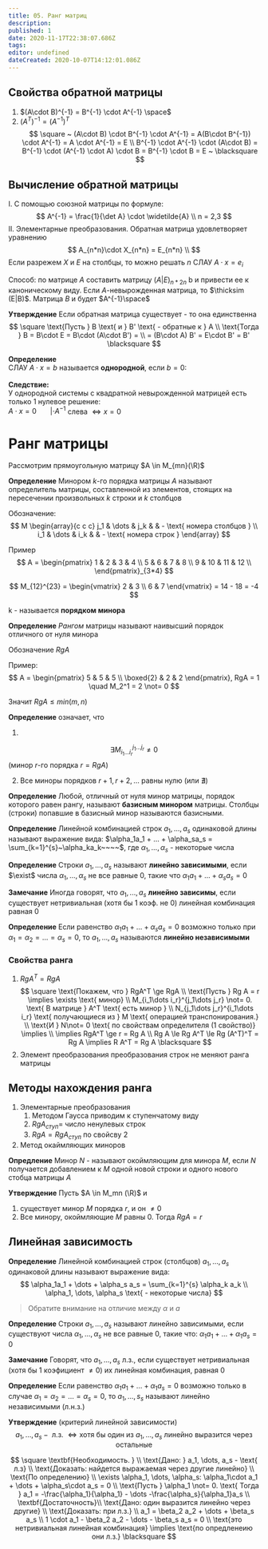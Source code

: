 ```yaml
---
title: 05. Ранг матриц
description: 
published: 1
date: 2020-11-17T22:38:07.686Z
tags: 
editor: undefined
dateCreated: 2020-10-07T14:12:01.086Z
---
```


## Свойства обратной матрицы
1. $(A\cdot B)^{-1} = B^{-1} \cdot A^{-1} \space$
2. $(A^T)^{-1} = (A^{-1})^T$
$$
\square ~ (A\cdot B) \cdot B^{-1} \cdot A^{-1} = A(B\cdot B^{-1}) \cdot A^{-1} = A \cdot A^{-1} = E \\
B^{-1} \cdot A^{-1} \cdot (A\cdot B) = B^{-1} \cdot (A^{-1} \cdot A) \cdot B = B^{-1} \cdot B = E ~ \blacksquare
$$

## Вычисление обратной матрицы
I. С помощью союзной матрицы по формуле: 
$$
A^{-1} = \frac{1}{\det A} \cdot \widetilde{A} \\
n = 2,3
$$
II. Элементарные преобразования. Обратная матрица удовлетворяет уравнению
$$
A_{n*n}\cdot X_{n*n} = E_{n*n} \\
$$
Если разрежем $X$ и $E$ на столбцы, то можно решать $n$ СЛАУ $A\cdot x = e_i$ 

Способ: по матрице $A$ составить матрицу $(A|E)_{n*2n}$ b и привести ее к каноническому виду. Если $A$-невырожденная матрица, то $\thicksim (E|B)$. Матрица $B$ и будет $A^{-1}\space$

**Утверждение** Если обратная матрица существует - то она единственна
$$
\square \text{Пусть } B \text{ и } B' \text{ - обратные к } A \\
\text{Тогда } B = B\cdot E = B\cdot (A\cdot B') = \\
= (B\cdot A) B' = E\cdot B' = B' \blacksquare
$$

**Определение**\
СЛАУ $A \cdot x = b$ называется **однородной**, если $b = 0$:\
\
**Следствие:**\
У однородной системы с квадратной невырожденной матрицей есть только 1 нулевое решение:\
$A \cdot x = 0 ~~~~~~~ | \cdot A^{-1}$ слева $\Longleftrightarrow x = 0$


# Ранг матрицы
Рассмотрим прямоугольную матрицу $A \in M_{mn}(\R)$

**Определение** Минором $k$-го порядка матрицы $A$ называют определитель матрицы, составленной из элементов, стоящих на пересечении произвольных $k$ строки и $k$ столбцов

Обозначение:
$$
M \begin{array}{c c c}
j_1 & \dots & j_k & & - \text{ номера столбцов } \\ 
i_1 & \dots & i_k & & - \text{ номера строк }	
\end{array}
$$

Пример
$$
A = \begin{pmatrix}
1 & 2 & 3 & 4 \\
5 & 6 & 7 & 8 \\
9 & 10 & 11 & 12 \\
\end{pmatrix}_{3*4} 
$$

$$
M_{12}^{23} = \begin{vmatrix}
2 & 3 \\
6 & 7
\end{vmatrix} = 14 - 18 = -4
$$

k - называется **порядком минора**

**Определение** 
*Рангом* матрицы называют наивысший порядок отличного от нуля минора

Обозначение $RgA$

Пример:
$$
A = \begin{pmatrix}
5 & 5 & 5 \\
\boxed{2} & 2 & 2
\end{pmatrix}, RgA = 1 \quad M_2^1 = 2 \not= 0
$$

Значит 
$Rg A \le min(m, n)$

**Определение** означает, что

1. 
$$
\exists M_{i_1\dots i_r}^{j_1\dots j_r} \not= 0
$$
(минор $r$-го порядка $r=RgA$)

2. Все миноры порядков $r+1, r+2, \dots$ равны нулю (или $\nexists$)

**Определение**
Любой, отличный от нуля минор матрицы, порядок которого равен рангу, называют **базисным минором** матрицы.
Столбцы (строки) попавшие в базисный минор называются базисными.

**Определение**
Линейной комбинацией строк $a_1,...,a_s$ одинаковой длины называют выражение вида:
$\alpha_1a_1 + ... + \alpha_sa_s = \sum_{k=1}^{s}~\alpha_ka_k~~~~$, где $\alpha_1,...,\alpha_s$ - некоторые числа

**Определение**
Строки $a_1,...,a_s$ называют **линейно зависимыми**, если $\exist$ числа $\alpha_1,...,\alpha_s$ не все равные 0, такие что $\alpha_1a_1 + ... + \alpha_sa_s = 0$

**Замечание**
Иногда говорят, что $a_1,...,a_s$ **линейно зависимы**, если существует нетривиальная (хотя бы 1 коэф. не 0) линейная комбинация равная 0 

**Определение**
Если равенство $\alpha_1a_1 + ... + \alpha_sa_s = 0$ возможно только при $\alpha_1 = \alpha_2 = ... = \alpha_s = 0$, то $a_1,...,a_s$ называются **линейно независимыми**




### Свойства ранга
1. $Rg A^T = Rg A$ 
$$
\square \text{Покажем, что } RgA^T \ge RgA \\
\text{Пусть } Rg A = r \implies \exists \text{ минор} \\
M_{i_1\dots i_r}^{j_1\dots j_r} \not= 0. \text{ В матрице } A^T \text{ есть минор } \\
N_{j_1\dots j_r}^{i_1\dots i_r} \text{ получающиеся из } M \text{ операцией транспонирования.} \\
\text{И } N\not= 0 \text{ по свойствам определителя (1 свойство)} \implies \\
\implies RgA^T \ge r = Rg A \\
Rg A \le Rg A^T \le Rg  (A^T)^T = Rg A \implies R A^T = Rg A \blacksquare
$$
2. Элемент преобразования преобразования строк не меняют ранга матрицы

## Методы нахождения ранга
1. Элементарные преобразования
    1. Методом Гаусса приводим к ступенчатому виду
    2. $RgA_{ступ} =$ число ненулевых строк
    3. $RgA = RgA_{ступ}$ по свойсву 2
2. Метод окаймляющих миноров

**Опредление** Минор $N$ - называют окоймляющим для минора $M$, если $N$ получается добавлением к $M$ одной новой строки и одного нового стобца матрицы $A$

**Утверждение** Пусть $A \in M_mn (\R)$ и 

1. существует минор $M$ порядка $r$, и он $\not= 0$
2. Все минору, окоймляющие $M$ равны $0$. Тогда $RgA = r$

## Линейная зависимость
**Определение** Линейной комбинацией строк (столбцов) $a_1,\dots,a_s$ одинаковой длины называют выражение вида:
$$
\alpha_1a_1 + \dots + \alpha_s a_s = \sum_{k=1}^{s} \alpha_k a_k \\
\alpha_1, \dots, \alpha_s \text{ - некоторые числа}
$$

> Обратите внимание на отличие между $\alpha$ и $a$

**Определение** Строки $a_1, \dots, a_s$ называют линейно зависимыми, если существуют числа $\alpha_1, \dots, \alpha_s$ не все равные $0$, такие что: $\alpha_1a_1 + \dots + \alpha_1 a_s = 0$

**Замечание** Говорят, что $a_1,\dots,a_s$ л.з., если существует нетривиальная (хотя бы 1 коэфициент $\not=0$) их линейная комбинация, равная 0

**Определение** Если равенство $\alpha_1a_1 + \dots + \alpha_1 a_s = 0$ возможно только в случае $\alpha_1 = \alpha_2 = \dots = \alpha_s = 0$, то $a_1, \dots, s_s$ называют линейно независимыми (л.н.з.)

**Утверждение** (критерий линейной зависимости)
$$
a_1, \dots, a_s - \text{ л.з. } \iff \text{хотя бы один из } a_1, \dots, a_s \text{ линейно выразится через остальные}
$$

$$
\square \textbf{Необходимость. } \\
\text{Дано: } a_1, \dots, a_s - \text{ л.з} \\
\text{Доказать: найдется выражаемая через другие линейно} \\
\text{По определению} \\
\exists \alpha_1, \dots, \alpha_s: \alpha_1\cdot a_1 + \dots + \alpha_s\cdot a_s = 0 \\
\text{Пусть } \alpha_1 \not= 0. \text{ Тогда } a_1 = -\frac{\alpha_1}{\alpha_1} - \dots -\frac{\alpha_s}{\alpha_1}a_s \\
\textbf{Достаточность}\\
\text{Дано: один выразится линейно через другие}  \\
\text{Доказать: при л.з.} \\
a_1 = \beta_2 a_2 + \dots + \beta_s a_s \\
1 \cdot a_1 - \beta_2 a_2 - \dots  - \beta_s a_s = 0 \\
\text{это нетривиальная линейная комбинация} \implies \text{по опредленеию они л.з.} \blacksquare
$$
